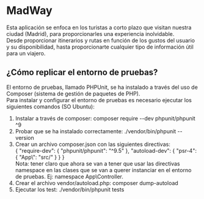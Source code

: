 # MadWay 

Esta aplicación se enfoca en los turistas a corto plazo que visitan nuestra ciudad (Madrid), para proporcionarles una experiencia inolvidable.  
Desde proporcionar itinerarios y rutas en función de los gustos del usuario y su disponibilidad, hasta proporcionarte cualquier tipo de información útil para un viajero.  

## ¿Cómo replicar el entorno de pruebas?
El entorno de pruebas, llamado PHPUnit, se ha instalado a través del uso de Composer (sistema de gestión de paquetes de PHP).  
Para instalar y configurar el entorno de pruebas es necesario ejecutar los siguientes comandos (SO Ubuntu):  
1. Instalar a través de composer: composer require --dev phpunit/phpunit ^9
2. Probar que se ha instalado correctamente: ./vendor/bin/phpunit --version
3. Crear un archivo composer.json con las siguientes directivas:  
	{
	"require-dev": {
		"phpunit/phpunit": "^9.5"
	},
    	"autoload-dev": {
        	"psr-4": {
        	    "App\\": "src/"
        	}
    	}
	}    
Nota: tener claro que ahora se van a tener que usar las directivas namespace en las clases que se van a querer instanciar en el entorno de pruebas. Ej: namespace App\Controller.  
4. Crear el archivo vendor/autoload.php: composer dump-autoload  
5. Ejecutar los test: ./vendor/bin/phpunit tests


